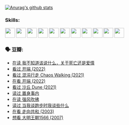 
[![Anurag's github stats](https://github-readme-stats.vercel.app/api?username=w940853815)](https://github.com/anuraghazra/github-readme-stats)

### Skills:

<code><img height="32" src="https://cdn.jsdelivr.net/npm/simple-icons@v5/icons/python.svg"></code>
<code><img height="32" src="https://cdn.jsdelivr.net/npm/simple-icons@v5/icons/javascript.svg"></code>
<code><img height="32" src="https://cdn.jsdelivr.net/npm/simple-icons@v5/icons/django.svg"></code>
<code><img height="32" src="https://cdn.jsdelivr.net/npm/simple-icons@v5/icons/flask.svg"></code>
<code><img height="32" src="https://cdn.jsdelivr.net/npm/simple-icons@v5/icons/vuetify.svg"></code>
<code><img height="32" src="https://cdn.jsdelivr.net/npm/simple-icons@v5/icons/git.svg"></code>
<code><img height="32" src="https://cdn.jsdelivr.net/npm/simple-icons@v5/icons/docker.svg"></code>
<code><img height="32" src="https://cdn.jsdelivr.net/npm/simple-icons@v5/icons/postgresql.svg"></code>
<code><img height="32" src="https://cdn.jsdelivr.net/npm/simple-icons@v5/icons/elasticsearch.svg"></code>
<code><img height="32" src="https://cdn.jsdelivr.net/npm/simple-icons@v5/icons/macos.svg"></code>
<code><img height="32" src="https://cdn.jsdelivr.net/npm/simple-icons@v5/icons/linux.svg"></code>

### 🗣 豆瓣:

<!-- DOUBAN-ACTIVITIES:START -->
- [在读 我不知道该说什么，关于死亡还是爱情](https://www.douban.com/people/136069238/status/3742672820/?_i=43537647)
- [看过 开端‎ (2022)](https://www.douban.com/people/136069238/status/3737530861/?_i=43537647)
- [看过 混沌行走 Chaos Walking‎ (2021)](https://www.douban.com/people/136069238/status/3734828206/?_i=43537647)
- [在看 开端‎ (2022)](https://www.douban.com/people/136069238/status/3733533297/?_i=43537647)
- [看过 沙丘 Dune‎ (2021)](https://www.douban.com/people/136069238/status/3726869471/?_i=43537647)
- [读过 置身事内](https://www.douban.com/people/136069238/status/3726223867/?_i=43537647)
- [在读 强风吹拂](https://www.douban.com/people/136069238/status/3725395475/?_i=43537647)
- [读过 当我谈跑步时我谈些什么](https://www.douban.com/people/136069238/status/3715422296/?_i=43537647)
- [在看 走向共和‎ (2003)](https://www.douban.com/people/136069238/status/3711470443/?_i=43537647)
- [想看 大明王朝1566‎ (2007)](https://www.douban.com/people/136069238/status/3710980213/?_i=43537647)
<!-- DOUBAN-ACTIVITIES:END -->
<!--
**w940853815/w940853815** is a ✨ _special_ ✨ repository because its `README.md` (this file) appears on your GitHub profile.

Here are some ideas to get you started:

- 🔭 I’m currently working on ...
- 🌱 I’m currently learning ...
- 👯 I’m looking to collaborate on ...
- 🤔 I’m looking for help with ...
- 💬 Ask me about ...
- 📫 How to reach me: ...
- 😄 Pronouns: ...
- ⚡ Fun fact: ...
-->
